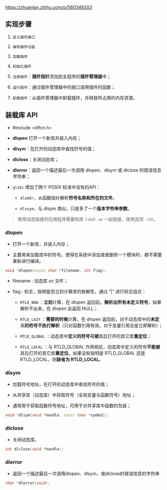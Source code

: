 https://zhuanlan.zhihu.com/p/560349203



## 实现步骤

1. `定义插件接口`

2. `编写插件功能`

3. `加载插件`

4. `初始化插件`

5. `注册插件`：**插件指针**添加到主程序的**插件管理器**中；

6. `运行插件`：通过插件管理器中的接口调用插件的函数；

7. `卸载插件`：从插件管理器中卸载插件，并释放所占用的内存资源。

## 装载库 API

- #include <dlfcn.h>

- **dlopen** 打开一个新库并装入内存；

- **dlsym**：在打开的动态库中查找符号的值；

- **dlclose**：关闭动态库；

- **dlerror**：返回一个描述最后一次调用 dlopen、dlsym 或 dlclose 的错误信息字符串；

- `glibc` 增加了两个 POSIX 标准中没有的API：
  
  - `dladdr`，从函数指针解析**符号名称和所在的文件**。
  
  - `dlvsym`，与 dlsym 类似，只是多了一个**版本字符串参数**。

> 使用动态链接的应用程序需要和库 `libdl.so` 一起链接，使用选项 `-ldl`。

### dlopen

- 打开一个新库，并装入内存；

- 主要用来加载库中的符号。使得在系统中添加或者删除一个模块时，都不需要重新进行编译。

```cpp
void *dlopen(const char *filename, int flag);
```

- filename : 动态库 so 文件；

- flag : 标志，指明是否立刻计算库的依赖性，通过 “|” 进行标志组合：
  
  - `RTLD_NOW` ：**立刻**计算，在 dlopen 返回前，**解析出所有未定义符号**，如果解析不出来，在 dlopen 会返回 NULL；
  
  - `RTLD_LAZY` ：**需要的时候**计算，在 dlopen 返回前，对于动态库中的**未定义的符号不执行解析**（只对函数引用有效，对于变量引用总是立即解析）；
  
  - `RTLD_GLOBAL` ：动态库中**定义的符号可被**其后打开的其它库**重定位**；
  
  - `RTLD_LOCAL` ：与 RTLD_GLOBAL 作用相反，动态库中定义的符号**不能被**其后打开的其它库**重定位**。如果没有指明是 RTLD_GLOBAL 还是 RTLD_LOCAL，则**缺省为 RTLD_LOCAL**。





### dlsym

- 加载符号地址，在打开的动态库中查找符号的值；

- 从共享库（动态库）中获取符号（全局变量与函数符号）地址；

- 通常用于获取函数符号地址，可用于对共享库中函数的包装；

```cpp
void *dlsym(void *handle, const char *symbol);
```



### dlclose

- 关闭动态库。

```cpp
int dlclose(void *handle);
```

### dlerror

- 返回一个描述最后一次调用dlopen、dlsym，或dlclose的错误信息的字符串

```cpp
char *dlerror(void);
```
